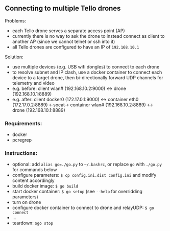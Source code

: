 ## Connecting to multiple Tello drones

Problems:
* each Tello drone serves a separate access point (AP)
* currently there is no way to ask the drone to instead connect as client to another AP (since we cannot telnet or ssh into it)
* all Tello drones are configured to have an IP of `192.168.10.1`

Solution:
* use multiple devices (e.g. USB wifi dongles) to connect to each drone
* to resolve subnet and IP clash, use a docker container to connect each device to a target drone, then bi-directionally forward UDP channels for telemetry and video
* e.g. before: client wlan# (192.168.10.2:9000) <-> drone (192.168.10.1:8889)
* e.g. after:  client docker0 (172.17.0.1:9000) <-> container eth0 (172.17.0.2:8889) <-socat-> container wlan# (192.168.10.2:8889) <-> drone (192.168.10.1:8889)

### Requirements:

* docker
* pcregrep

### Instructions:

* optional: add `alias go=./go.py` to `~/.bashrc`, or replace `go` with `./go.py` for commands below
* configure parameters: `$ cp config.ini.dist config.ini` and modify content accordingly
* build docker image: `$ go build`
* start docker container: `$ go setup` (see `--help` for overridding parameters)
* turn on drone
* configure docker container to connect to drone and relayUDP: `$ go connect`
* ...
* teardown: `$go stop`
